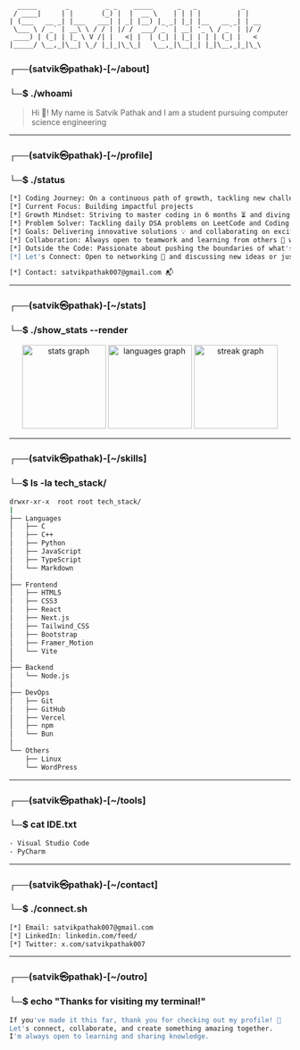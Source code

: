 ```
  _____       _         _ _    _____      _   _           _    
 / ____|     | |       (_) |  |  __ \    | | | |         | |   
| (___   __ _| |___   ___| | _| |__) |_ _| |_| |__   __ _| | __
 \___ \ / _` | __\ \ / / | |/ /  ___/ _` | __| '_ \ / _` | |/ /
 ____) | (_| | |_ \ V /| |   <| |  | (_| | |_| | | | (_| |   < 
|_____/ \__,_|\__| \_/ |_|_|\_\_|   \__,_|\__|_| |_|\__,_|_|\_\
```
  
### ┌──(satvik㉿pathak)-[~/about]
### └─$ ./whoami

> Hi 👋! My name is Satvik Pathak and I am a student pursuing computer science engineering

---

### ┌──(satvik㉿pathak)-[~/profile]
### └─$ ./status

```bash
[*] Coding Journey: On a continuous path of growth, tackling new challenges every day and refining my skills ✨
[*] Current Focus: Building impactful projects
[*] Growth Mindset: Striving to master coding in 6 months ⏳ and diving into exciting areas like AI 🤖 and backend development 🌐
[*] Problem Solver: Tackling daily DSA problems on LeetCode and Coding Ninja 📝 to sharpen my problem-solving skills
[*] Goals: Delivering innovative solutions 💡 and collaborating on exciting projects that make a difference 💥
[*] Collaboration: Always open to teamwork and learning from others 🤗 while contributing to meaningful projects
[*] Outside the Code: Passionate about pushing the boundaries of what's possible in tech 🌍
[*] Let's Connect: Open to networking 🤝 and discussing new ideas or just chatting about tech!

[*] Contact: satvikpathak007@gmail.com 📬
```

---

### ┌──(satvik㉿pathak)-[~/stats]
### └─$ ./show_stats --render

<div align="center">
  <img src="https://github-readme-stats.vercel.app/api?username=satvikpathak&hide_title=false&hide_rank=false&show_icons=true&include_all_commits=true&count_private=true&disable_animations=false&theme=dark&locale=en&hide_border=false&v2" height="150" alt="stats graph"  />
  <img src="https://github-readme-stats.vercel.app/api/top-langs?username=satvikpathak&locale=en&hide_title=false&layout=compact&card_width=320&langs_count=10&theme=dark&hide_border=false" height="150" alt="languages graph"  />
  <img src="https://streak-stats.demolab.com?user=satvikpathak&locale=en&mode=daily&theme=dark&hide_border=false&border_radius=5" height="150" alt="streak graph"  />
</div>

---

### ┌──(satvik㉿pathak)-[~/skills]
### └─$ ls -la tech_stack/

```bash
drwxr-xr-x  root root tech_stack/
|
├── Languages
│   ├── C
│   ├── C++
│   ├── Python
│   ├── JavaScript
│   ├── TypeScript
│   └── Markdown
│
├── Frontend
│   ├── HTML5
│   ├── CSS3
│   ├── React
│   ├── Next.js
│   ├── Tailwind_CSS
│   ├── Bootstrap
│   ├── Framer_Motion
│   └── Vite
│
├── Backend
│   └── Node.js
│
├── DevOps
│   ├── Git
│   ├── GitHub
│   ├── Vercel
│   ├── npm
│   └── Bun
│
└── Others
    ├── Linux
    └── WordPress
```

---

### ┌──(satvik㉿pathak)-[~/tools]
### └─$ cat IDE.txt

```bash
- Visual Studio Code
- PyCharm
```

---

### ┌──(satvik㉿pathak)-[~/contact]
### └─$ ./connect.sh

```bash
[*] Email: satvikpathak007@gmail.com
[*] LinkedIn: linkedin.com/feed/
[*] Twitter: x.com/satvikpathak007
```

---

### ┌──(satvik㉿pathak)-[~/outro]
### └─$ echo "Thanks for visiting my terminal!"

```bash
If you've made it this far, thank you for checking out my profile! 💪
Let's connect, collaborate, and create something amazing together.
I'm always open to learning and sharing knowledge.
```

